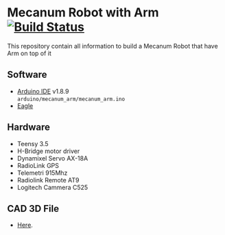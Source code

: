 # Mecanum Robot with Arm [![Build Status](https://travis-ci.org/otomasi-ugm/MecanumArm.svg?branch=master)](https://travis-ci.org/otomasi-ugm/MecanumArm)
This repository contain all information to build a Mecanum Robot that have Arm on top of it

## Software
- [Arduino IDE](https://www.arduino.cc/) v1.8.9 <br/>
 ``arduino/mecanum_arm/mecanum_arm.ino``
- [Eagle](https://www.autodesk.com/education/free-software/eagle)

## Hardware
- Teensy 3.5
- H-Bridge motor driver
- Dynamixel Servo AX-18A
- RadioLink GPS
- Telemetri 915Mhz
- Radiolink Remote AT9
- Logitech Cammera C525

## CAD 3D File
- [Here](https://grabcad.com/library/mecanum-arm-manipulator-4-dof-1).
